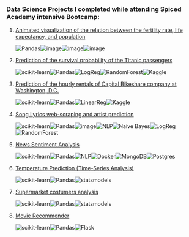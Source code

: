 ###  Data Science Projects I completed while attending Spiced Academy intensive Bootcamp:

1. [Animated visualization of the relation between the fertility rate, life expectancy, and population](https://github.com/MariaDragoumi/Spiced_projects/tree/master/01_Data_visualization)

    ![Pandas](https://img.shields.io/badge/pandas-%23150458.svg?style=for-the-badge&logo=pandas&logoColor=white)![image](https://img.shields.io/badge/Numpy-777BB4?style=for-the-badge&logo=numpy&logoColor=white)![image](https://img.shields.io/badge/-Matplotlib-orange?style=for-the-badge)![image](https://img.shields.io/badge/-seaborn-9cf?style=for-the-badge)
  
  
2. [Prediction of the survival probability of the Titanic passengers](https://github.com/MariaDragoumi/Spiced_projects/tree/master/02_Titanic) 

     ![scikit-learn](https://img.shields.io/badge/scikit--learn-%23F7931E.svg?style=for-the-badge&logo=scikit-learn&logoColor=white)![Pandas](https://img.shields.io/badge/pandas-%23150458.svg?style=for-the-badge&logo=pandas&logoColor=white)![LogReg](https://img.shields.io/badge/-Logistic%20Regression-yellowgreen?style=for-the-badge)![RandomForest](https://img.shields.io/badge/-Random%20Forest-green?style=for-the-badge)![Kaggle](https://img.shields.io/badge/Kaggle-035a7d?style=for-the-badge&logo=kaggle&logoColor=white)

3. [Prediction of the hourly rentals of Capital Bikeshare company at Washington, D.C.](https://github.com/MariaDragoumi/Spiced_projects/tree/master/03_Bike_sharing_demand) 

    ![scikit-learn](https://img.shields.io/badge/scikit--learn-%23F7931E.svg?style=for-the-badge&logo=scikit-learn&logoColor=white)![Pandas](https://img.shields.io/badge/pandas-%23150458.svg?style=for-the-badge&logo=pandas&logoColor=white)![LinearReg](https://img.shields.io/badge/-Linear%20Regression-yellow?style=for-the-badge)![Kaggle](https://img.shields.io/badge/Kaggle-035a7d?style=for-the-badge&logo=kaggle&logoColor=white)

4. [Song Lyrics web-scraping and artist prediction](https://github.com/MariaDragoumi/Spiced_projects/tree/master/04_Lyrics_classifier)

    ![scikit-learn](https://img.shields.io/badge/scikit--learn-%23F7931E.svg?style=for-the-badge&logo=scikit-learn&logoColor=white)![Pandas](https://img.shields.io/badge/pandas-%23150458.svg?style=for-the-badge&logo=pandas&logoColor=white)![image](https://img.shields.io/badge/-BeautifulSoup-9cf?style=for-the-badge)![NLP](https://img.shields.io/badge/-NLP-darkblue?style=for-the-badge)![Naive Bayes](https://img.shields.io/badge/-Naive%20Bayes-blueviolet?style=for-the-badge)![LogReg](https://img.shields.io/badge/-Logistic%20Regression-yellowgreen?style=for-the-badge)![RandomForest](https://img.shields.io/badge/-Random%20Forest-green?style=for-the-badge)
    
5. [News Sentiment Analysis](https://github.com/MariaDragoumi/Spiced_projects/tree/master/06_Dockerized_Data_Pipeline)

    ![scikit-learn](https://img.shields.io/badge/scikit--learn-%23F7931E.svg?style=for-the-badge&logo=scikit-learn&logoColor=white)![Pandas](https://img.shields.io/badge/pandas-%23150458.svg?style=for-the-badge&logo=pandas&logoColor=white)![NLP](https://img.shields.io/badge/-NLP-darkblue?style=for-the-badge)![Docker](https://img.shields.io/badge/docker-%230db7ed.svg?style=for-the-badge&logo=docker&logoColor=white)![MongoDB](https://img.shields.io/badge/MongoDB-%234ea94b.svg?style=for-the-badge&logo=mongodb&logoColor=white)![Postgres](https://img.shields.io/badge/postgres-%23316192.svg?style=for-the-badge&logo=postgresql&logoColor=white)
    
6. [Temperature Prediction (Time-Series Analysis)](https://github.com/MariaDragoumi/Spiced_projects/tree/master/07_Temperature_prediction) 

    ![scikit-learn](https://img.shields.io/badge/scikit--learn-%23F7931E.svg?style=for-the-badge&logo=scikit-learn&logoColor=white)![Pandas](https://img.shields.io/badge/pandas-%23150458.svg?style=for-the-badge&logo=pandas&logoColor=white)![statsmodels](https://img.shields.io/badge/-statsmodels-blue?style=for-the-badge)
    
    
 7. [Supermarket costumers analysis](https://github.com/MariaDragoumi/Spiced_projects/tree/master/08_Supermarket_customer_analysis) 

    ![scikit-learn](https://img.shields.io/badge/scikit--learn-%23F7931E.svg?style=for-the-badge&logo=scikit-learn&logoColor=white)![Pandas](https://img.shields.io/badge/pandas-%23150458.svg?style=for-the-badge&logo=pandas&logoColor=white)![statsmodels](https://img.shields.io/badge/-Markov_Chain-lightblue?style=for-the-badge)
    
 8. [Movie Recommender](https://github.com/MariaDragoumi/Spiced_projects/tree/master/10_flask_app) 

    ![scikit-learn](https://img.shields.io/badge/scikit--learn-%23F7931E.svg?style=for-the-badge&logo=scikit-learn&logoColor=white)![Pandas](https://img.shields.io/badge/pandas-%23150458.svg?style=for-the-badge&logo=pandas&logoColor=white)![Flask](https://img.shields.io/badge/flask-%23000.svg?style=for-the-badge&logo=flask&logoColor=white)
    

